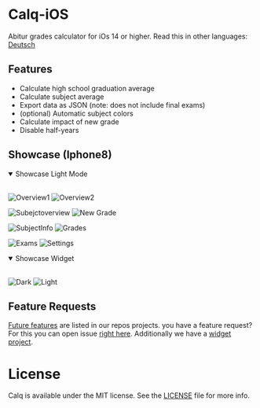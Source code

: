 # Calq-iOS
Abitur grades calculator for iOs 14 or higher.
Read this in other languages: [Deutsch](https://github.com/AKORA-Studios/Calq/blob/master/README.de.md)

## Features
* Calculate high school graduation average
* Calculate subject average
* Export data as JSON (note: does not include final exams)
* (optional) Automatic subject colors
* Calculate impact of new grade
* Disable half-years


## Showcase (Iphone8)
<details open>
<summary>Showcase Light Mode</summary>
<br>
  
![Overview1](https://media.discordapp.net/attachments/867129329363976212/925812009889570876/unknown.png?width=376&height=669)
![Overview2](https://media.discordapp.net/attachments/867129329363976212/922541001392939029/unknown.png?width=376&height=669)

![Subejctoverview](https://media.discordapp.net/attachments/867129329363976212/922541369136910336/unknown.png?width=376&height=656)
![New Grade](https://media.discordapp.net/attachments/867129329363976212/925812132656840754/unknown.png?width=376&height=669)

![SubjectInfo](https://media.discordapp.net/attachments/819922260424785920/919707681613291541/unknown.png?width=376&height=669)
![Grades](https://media.discordapp.net/attachments/867129329363976212/922541355677405224/unknown.png?width=369&height=656)
  
![Exams](https://media.discordapp.net/attachments/819922260424785920/915685991564578888/unknown.png?width=376&height=669)
![Settings](https://media.discordapp.net/attachments/867129329363976212/921790908263964672/unknown.png?width=376&height=669)
</details>

<details open>
<summary>Showcase Widget</summary>
<br>

![Dark](https://media.discordapp.net/attachments/819922260424785920/914186744247775252/unknown.png?width=304&height=657)
![Light](https://media.discordapp.net/attachments/819922260424785920/914188431742078986/unknown.png?width=304&height=657)
</details
<br>

## Feature Requests
[Future features](https://github.com/AKORA-Studios/Calq/projects/2) are listed in our repos projects. you have a feature request? For this you can open issue [right here](https://github.com/AKORA-Studios/Calq/issues). Additionally we have a [widget project](https://github.com/AKORA-Studios/Calq/projects/1).

# License
Calq is available under the MIT license. See the [LICENSE](https://github.com/AKORA-Studios/Calq-iOS/blob/main/LICENSE) file for more info.
